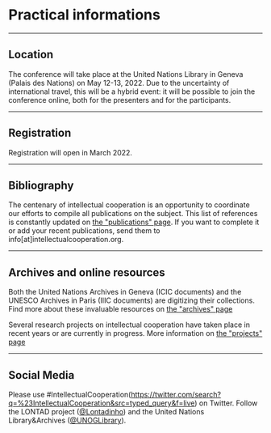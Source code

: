 # Practical informations

---

## Location
The conference will take place at the United Nations Library in Geneva (Palais des Nations) on May 12-13, 2022. Due to the uncertainty of international travel, this will be a hybrid event: it will be possible to join the conference online, both for the presenters and for the participants.

---

## Registration

Registration will open in March 2022. 

---

## Bibliography

The centenary of intellectual cooperation is an opportunity to coordinate our efforts to compile all publications on the subject. This list of references is constantly updated on [the "publications" page](http://intellectualcooperation.org/publications). If you want to complete it or add your recent publications, send them to info[at]intellectualcooperation.org. 

---

## Archives and online resources

Both the United Nations Archives in Geneva (ICIC documents) and the UNESCO Archives in Paris (IIIC documents) are digitizing their collections. Find more about these invaluable resources on [the "archives" page](http://intellectualcooperation.org/archives)

Several research projects on intellectual cooperation have taken place in recent years or are currently in progress. More information on [the "projects" page](https://intellectualcooperation.org/projects)

---

## Social Media

Please use #IntellectualCooperation(https://twitter.com/search?q=%23IntellectualCooperation&src=typed_query&f=live) on Twitter. Follow the LONTAD project ([@Lontadinho](https://twitter.com/lontadinho)) and the United Nations Library&Archives ([@UNOGLibrary](https://twitter.com/UNOGLibrary)). 

